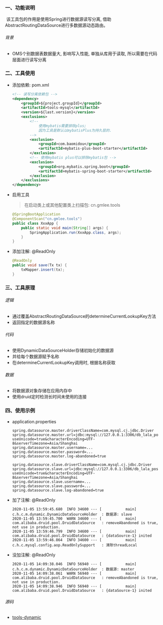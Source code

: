 

### 一、功能说明

​		该工具包的作用是使用Spring进行数据源读写分离, 借助AbstractRoutingDataSource进行多数据源动态路由。

###### 背景

- OMS个别数据表数据量大, 影响写入性能, 单独从库用于读取, 所以需要在代码层面进行读写分离



### 二、工具使用

- 添加依赖: pom.xml

    ```xml
    <!-- 读写分离依赖包 -->
    <dependency>
        <groupId>${project.groupId}</groupId>
        <artifactId>tools-mysql</artifactId>
        <version>${last.version}</version>
        <exclusions>
            <!-- 
            	使用mybatis需要排除plus;
            	因为工具是默认以mybatisPlus为持久层的.
            -->
            <exclusion>
                <groupId>com.baomidou</groupId>
                <artifactId>mybatis-plus-boot-starter</artifactId>
            </exclusion>
            <!-- 使用mybatis plus可以排除mybatis包 -->
            <exclusion>
                <groupId>org.mybatis.spring.boot</groupId>
                <artifactId>mybatis-spring-boot-starter</artifactId>
            </exclusion>
        </exclusions>
    </dependency>
    ```

- 启用工具

  > 在启动类上或其他配置类上扫描包: cn.gmlee.tools

  ```java
  @SpringBootApplication
  @ComponentScan("cn.gmlee.tools")
  public class XxxApp {
      public static void main(String[] args) {
          SpringApplication.run(XxxApp.class, args);
      }
  }
  ```


- 添加注解: @ReadOnly

  ```java
  @ReadOnly
  public void save(Tx tx) {
      txMapper.insert(tx);
  }
  ```

  




### 三、工具原理

###### 逻辑

- 通过覆盖AbstractRoutingDataSource的determineCurrentLookupKey方法
- 返回指定的数据源名称



###### 代码

- 使用DynamicDataSourceHolder存储初始化的数据源
- 并给每个数据源赋予名称
- 在determineCurrentLookupKey调用时, 根据名称获取



###### 数据

- 将数据源对象存储在应用内存中
- 使用druid定时检测长时间未使用的连接



### 四、使用示例

- application.properties

  ```properties
  spring.datasource.master.driverClassName=com.mysql.cj.jdbc.Driver
  spring.datasource.master.url=jdbc:mysql://127.0.0.1:3306/db_lala_pos?useUnicode=true&characterEncoding=UTF-8&serverTimezone=Asia/Shanghai
  spring.datasource.master.username=...
  spring.datasource.master.password=...
  spring.datasource.master.log-abandoned=true
  
  spring.datasource.slave.driverClassName=com.mysql.cj.jdbc.Driver
  spring.datasource.slave.url=jdbc:mysql://127.0.0.1:3306/db_lala_pos?useUnicode=true&characterEncoding=UTF-8&serverTimezone=Asia/Shanghai
  spring.datasource.slave.username=...
  spring.datasource.slave.password=...
  spring.datasource.slave.log-abandoned=true
  ```

- 加了注解: @ReadOnly

  ```
  2020-11-05 13:59:45.680  INFO 34600 --- [           main] c.h.c.m.dynamic.DynamicDataSourceHolder  : 数据源: slave
  2020-11-05 13:59:45.700  WARN 34600 --- [           main] com.alibaba.druid.pool.DruidDataSource   : removeAbandoned is true, not use in production.
  2020-11-05 13:59:46.799  INFO 34600 --- [           main] com.alibaba.druid.pool.DruidDataSource   : {dataSource-1} inited
  2020-11-05 13:59:46.864  INFO 34600 --- [           main] c.h.c.mysql.config.aop.ReadOnlySupport   : 清除threadLocal
  ```

- 没加注解: @ReadOnly

  ```
  2020-11-05 14:09:38.046  INFO 56940 --- [           main] c.h.c.m.dynamic.DynamicDataSourceHolder  : 数据源: master
  2020-11-05 14:09:38.061  WARN 56940 --- [           main] com.alibaba.druid.pool.DruidDataSource   : removeAbandoned is true, not use in production.
  2020-11-05 14:09:38.946  INFO 56940 --- [           main] com.alibaba.druid.pool.DruidDataSource   : {dataSource-1} inited
  ```


###### 源码

- [tools-dynamic](https://github.com/Jason8080/demo/tree/master/common-dynamic/)

